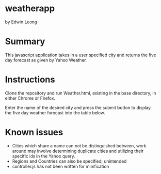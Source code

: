 weatherapp
==========
by Edwin Leong

Summary
==========
This javascript application takes in a user specified city and returns the five day forecast as given by Yahoo Weather.


Instructions
==========
Clone the repository and run Weather.html, existing in the base directory, in either Chrome or Firefox.

Enter the name of the desired city and press the submit button to display the five day weather forecast into the table below.


Known issues
==========
- Cities which share a name can not be distinguished between, work around may involve determining duplicate cities and utilizing their specific ids in the Yahoo query.
- Regions and Countries can also be specified, unintended
- controller.js has not been written for minification

